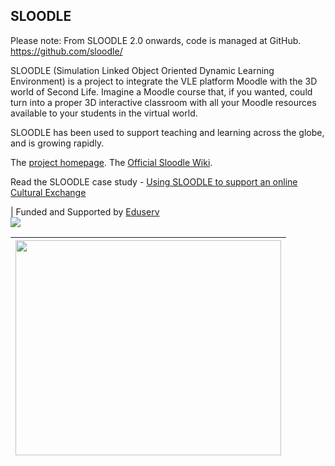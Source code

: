 <h2> SLOODLE </h2>

Please note: From SLOODLE 2.0 onwards, code is managed at GitHub.
https://github.com/sloodle/

SLOODLE (Simulation Linked Object Oriented Dynamic Learning Environment) is a project to integrate the VLE platform Moodle with the 3D world of Second Life. Imagine a Moodle course that, if you wanted, could turn into a proper 3D interactive classroom with all your Moodle resources available to your students in the virtual world.

SLOODLE has been used to support teaching and learning across the globe, and is growing rapidly.

The [project homepage](http://www.sloodle.org).
The [Official Sloodle Wiki](http://slisweb.sjsu.edu/sl/index.php/Sloodle).

Read the SLOODLE case study - [Using SLOODLE to support an online Cultural Exchange](http://www.scribd.com/doc/13151825/SLOODLE-Case-Study-1)

| Funded and Supported by [Eduserv](http://www.eduserv.org.uk/foundation) <br> <a href='http://www.eduserv.org.uk/foundation'><img src='http://www.eduserv.org.uk/upload/foundation/eduserv.jpg' /></a> <table><thead><th> <a href='http://www.youtube.com/watch?feature=player_embedded&v=cboCQl5M5JI' target='_blank'><img src='http://img.youtube.com/vi/cboCQl5M5JI/0.jpg' width='425' height=344 /></a> </th></thead><tbody>